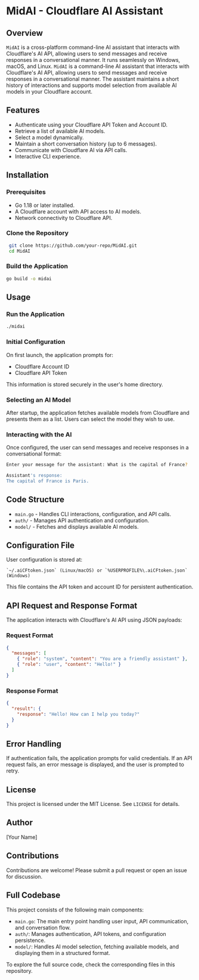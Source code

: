 # MidAI - Cloudflare AI Assistant

## Overview
`MidAI` is a cross-platform command-line AI assistant that interacts with Cloudflare's AI API, allowing users to send messages and receive responses in a conversational manner. It runs seamlessly on Windows, macOS, and Linux.
`MidAI` is a command-line AI assistant that interacts with Cloudflare's AI API, allowing users to send messages and receive responses in a conversational manner. The assistant maintains a short history of interactions and supports model selection from available AI models in your Cloudflare account.

## Features
- Authenticate using your Cloudflare API Token and Account ID.
- Retrieve a list of available AI models.
- Select a model dynamically.
- Maintain a short conversation history (up to 6 messages).
- Communicate with Cloudflare AI via API calls.
- Interactive CLI experience.

## Installation
### Prerequisites
- Go 1.18 or later installed.
- A Cloudflare account with API access to AI models.
- Network connectivity to Cloudflare API.

### Clone the Repository
```sh
 git clone https://github.com/your-repo/MidAI.git
 cd MidAI
```

### Build the Application
```sh
go build -o midai
```

## Usage
### Run the Application
```sh
./midai
```

### Initial Configuration
On first launch, the application prompts for:
- Cloudflare Account ID
- Cloudflare API Token

This information is stored securely in the user's home directory.

### Selecting an AI Model
After startup, the application fetches available models from Cloudflare and presents them as a list. Users can select the model they wish to use.

### Interacting with the AI
Once configured, the user can send messages and receive responses in a conversational format:
```sh
Enter your message for the assistant: What is the capital of France?

Assistant's response:
The capital of France is Paris.
```

## Code Structure
- `main.go` - Handles CLI interactions, configuration, and API calls.
- `auth/` - Manages API authentication and configuration.
- `model/` - Fetches and displays available AI models.

## Configuration File
User configuration is stored at:
```
`~/.aiCFtoken.json` (Linux/macOS) or `%USERPROFILE%\.aiCFtoken.json` (Windows)
```
This file contains the API token and account ID for persistent authentication.

## API Request and Response Format
The application interacts with Cloudflare's AI API using JSON payloads:

### Request Format
```json
{
  "messages": [
    { "role": "system", "content": "You are a friendly assistant" },
    { "role": "user", "content": "Hello!" }
  ]
}
```

### Response Format
```json
{
  "result": {
    "response": "Hello! How can I help you today?"
  }
}
```

## Error Handling
If authentication fails, the application prompts for valid credentials. If an API request fails, an error message is displayed, and the user is prompted to retry.

## License
This project is licensed under the MIT License. See `LICENSE` for details.

## Author
[Your Name]

## Contributions
Contributions are welcome! Please submit a pull request or open an issue for discussion.

## Full Codebase
This project consists of the following main components:

- `main.go`: The main entry point handling user input, API communication, and conversation flow.
- `auth/`: Manages authentication, API tokens, and configuration persistence.
- `model/`: Handles AI model selection, fetching available models, and displaying them in a structured format.

To explore the full source code, check the corresponding files in this repository.


